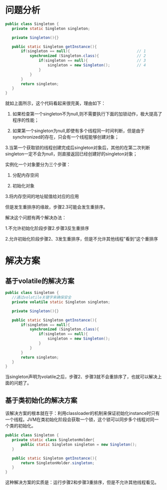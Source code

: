 # 问题分析
```java
public class Singleton {
   private static Singleton singleton;

   private Singleton(){}

   public static Singleton getInstance(){
       if(singleton == null){                              // 1
           synchronized (Singleton.class){                 // 2
               if(singleton == null){                      // 3
                   singleton = new Singleton();            // 4
               }
           }
       }
       return singleton;
   }
}
```

就如上面所示，这个代码看起来很完美，理由如下：

1. 如果检查第一个singleton不为null,则不需要执行下面的加锁动作，极大提高了程序的性能；

2. 如果第一个singleton为null,即使有多个线程同一时间判断，但是由于synchronized的存在，只会有一个线程能够创建对象；

3.当第一个获取锁的线程创建完成后singleton对象后，其他的在第二次判断singleton一定不会为null，则直接返回已经创建好的singleton对象；

实例化一个对象要分为三个步骤：
1. 分配内存空间

2. 初始化对象

3.将内存空间的地址赋值给对应的应用

但是发生重排序的缘故，步骤2.3可能会发生重排序。

解决这个问题有两个解决办法：

1.不允许初始化阶段步骤2.步骤3反生重排序

2.允许初始化阶段步骤2、3发生重排序，但是不允许其他线程”看到“这个重排序

# 解决方案

## 基于volatile的解决方案
```java
public class Singleton {
   //通过volatile关键字来确保安全
   private volatile static Singleton singleton;

   private Singleton(){}

   public static Singleton getInstance(){
       if(singleton == null){
           synchronized (Singleton.class){
               if(singleton == null){
                   singleton = new Singleton();
               }
           }
       }
       return singleton;
   }
}
```
当singleton声明为volatile之后，步骤2、步骤3就不会重排序了，也就可以解决上面的问题了。

## 基于类初始化的解决方案
该解决方案的根本就在于：利用classloader的机制来保证初始化instance时只有一个线程。JVM在类初始化阶段会获取一个锁，这个锁可以同步多个线程对同一个类的初始化。
```java
public class Singleton {
   private static class SingletonHolder{
       public static Singleton singleton = new Singleton();
   }

   public static Singleton getInstance(){
       return SingletonHolder.singleton;
   }
}
```
这种解决方案的实质是：运行步骤2和步骤3重排序，但是不允许其他线程看见。
